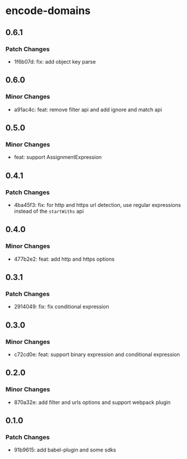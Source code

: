 # encode-domains

## 0.6.1

### Patch Changes

- 1f6b07d: fix: add object key parse

## 0.6.0

### Minor Changes

- a91ac4c: feat: remove filter api and add ignore and match api

## 0.5.0

### Minor Changes

- feat: support AssignmentExpression

## 0.4.1

### Patch Changes

- 4ba45f3: fix: for http and https url detection, use regular expressions instead of the `startWiths` api

## 0.4.0

### Minor Changes

- 477b2e2: feat: add http and https options

## 0.3.1

### Patch Changes

- 2914049: fix: fix conditional expression

## 0.3.0

### Minor Changes

- c72cd0e: feat: support binary expression and conditional expression

## 0.2.0

### Minor Changes

- 870a32e: add filter and urls options and support webpack plugin

## 0.1.0

### Patch Changes

- 91b9615: add babel-plugin and some sdks
